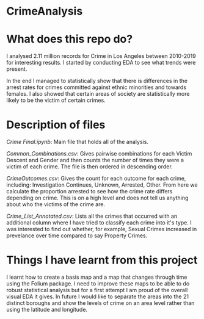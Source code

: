# CrimeAnalysis

# What does this repo do?
I analysed 2.11 million records for Crime in Los Angeles between 2010-2019 for interesting results. I started by conducting EDA to see what trends were present.

In the end I managed to statistically show that there is differences in the arrest rates for crimes committed against ethnic minorities and towards females. I also showed that certain areas of society are statistically more likely to be the victim of certain crimes.

# Description of files
*Crime Final.ipynb*: Main file that holds all of the analysis.

*Common_Combinations.csv*: Gives pairwise combinations for each Victim Descent and Gender and then counts the number of times they were a victim of each crime. The file is then ordered in descending order.

*CrimeOutcomes.csv*: Gives the count for each outcome for each crime, including: Investigation Continues, Unknown, Arrested, Other. From here we calculate the proportion arrested to see how the crime rate differs depending on crime. This is on a high level and does not tell us anything about who the victims of the crime are.

*Crime_List_Annotated.csv*: Lists all the crimes that occurred with an additional column where I have tried to classify each crime into it's type. I was interested to find out whether, for example, Sexual Crimes increased in prevelance over time compared to say Property Crimes.

# Things I have learnt from this project
I learnt how to create a basis map and a map that changes through time using the Folium package. I need to improve these maps to be able to do robust statistical analysis but for a first attempt I am proud of the overall visual EDA it gives. In future I would like to separate the areas into the 21 distinct boroughs and show the levels of crime on an area level rather than using the latitude and longitude.
